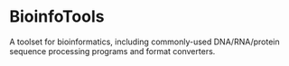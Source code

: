 # BioinfoTools
A toolset for bioinformatics, including commonly-used DNA/RNA/protein sequence processing programs and format converters.
